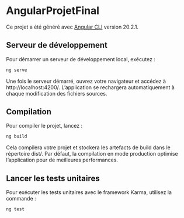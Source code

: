# AngularProjetFinal

Ce projet a été généré avec [Angular CLI](https://github.com/angular/angular-cli) version 20.2.1.

## Serveur de développement

Pour démarrer un serveur de développement local, exécutez :

```bash
ng serve
```

Une fois le serveur démarré, ouvrez votre navigateur et accédez à http://localhost:4200/.
L’application se rechargera automatiquement à chaque modification des fichiers sources.

## Compilation

Pour compiler le projet, lancez :

```bash
ng build
```

Cela compilera votre projet et stockera les artefacts de build dans le répertoire dist/.
Par défaut, la compilation en mode production optimise l’application pour de meilleures performances.

## Lancer les tests unitaires

Pour exécuter les tests unitaires avec le framework Karma, utilisez la commande :

```bash
ng test
```